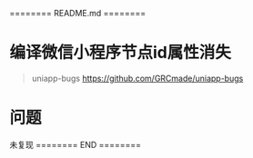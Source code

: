 ======== README.md ========

# 编译微信小程序节点id属性消失
> uniapp-bugs https://github.com/GRCmade/uniapp-bugs

# 问题
未复现
======== END ========